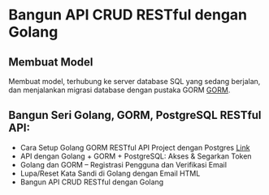 # Bangun API CRUD RESTful dengan Golang
## Membuat Model
Membuat model, terhubung ke server database SQL yang sedang berjalan, dan menjalankan migrasi database dengan pustaka GORM [GORM](https://gorm.io/).

## Bangun Seri Golang, GORM, PostgreSQL RESTful API:
* Cara Setup Golang GORM RESTful API Project dengan Postgres [Link](https://codevoweb.com/setup-golang-gorm-restful-api-project-with-postgres/)
* API dengan Golang + GORM + PostgreSQL: Akses & Segarkan Token
* Golang dan GORM – Registrasi Pengguna dan Verifikasi Email
* Lupa/Reset Kata Sandi di Golang dengan Email HTML
* Bangun API CRUD RESTful dengan Golang